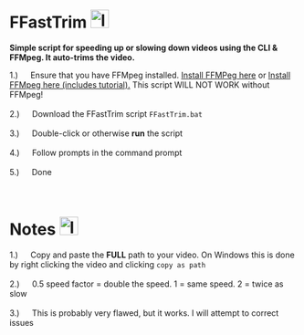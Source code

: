 <!-- About Section -->
 # FFastTrim  <img width="32" height="auto" src="https://github.com/minnieoo/FFastTrim/assets/137783738/791a6dd9-ca2a-4a18-80e2-f68d50910b86" alt="logo" />

<p>
<!--  <img align="right" width="350" height="auto" src="https://github.com/minnieoo/FFastTrim/assets/137783738/d710f0d0-8495-4ea8-a1dd-6902ce68e70e" alt="logo" />
 -->
  <strong>Simple script for speeding up or slowing down videos using the CLI &amp; FFMpeg. It auto-trims the video.</strong>

 1.)  &emsp; Ensure that you have FFMpeg installed. <a href="https://www.ffmpeg.org/download.html">Install FFMPeg here</a> or <a href="https://www.geeksforgeeks.org/how-to-install-ffmpeg-on-windows/">Install FFMpeg here (includes tutorial).</a> This script WILL NOT WORK without FFMpeg! <br/><br/>
 2.)  &emsp; Download the FFastTrim script `FFastTrim.bat` <br/><br/> 
 3.)  &emsp; Double-click or otherwise <strong>run</strong> the script <br/><br/>
 4.)  &emsp; Follow prompts in the command prompt <br/><br/>
 5.)  &emsp; Done

</p>

<br/>

<!-- Note Section -->
 # Notes  <img width="32" height="auto" src="https://github.com/minnieoo/FFastTrim/assets/137783738/2c7406c5-87e5-47b0-8120-e5e68bb82b11" alt="logo" />
 1.)  &emsp; Copy and paste the <strong>FULL</strong> path to your video. On Windows this is done by right clicking the video and clicking `copy as path`<br/><br/>
 2.)  &emsp; 0.5 speed factor = double the speed. 1 = same speed. 2 = twice as slow <br/><br/> 
 3.)  &emsp; This is probably very flawed, but it works. I will attempt to correct issues <br/><br/> 
